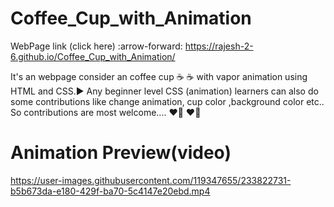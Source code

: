# Coffee_Cup_with_Animation
WebPage link (click here) :arrow-forward:  https://rajesh-2-6.github.io/Coffee_Cup_with_Animation/

It's an webpage consider an coffee cup :coffee: :coffee: with vapor animation using HTML and CSS.:arrow_forward: Any beginner level CSS (animation) learners can also do some contributions like change animation, cup color ,background color etc.. So contributions are most welcome.... :heart_on_fire: :heart_on_fire:
# Animation Preview(video)
https://user-images.githubusercontent.com/119347655/233822731-b5b673da-e180-429f-ba70-5c4147e20ebd.mp4
